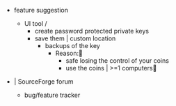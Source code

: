 * feature suggestion
  * UI tool /
    * create password protected private keys
    * save them | custom location
      * backups of the key
        * Reason:🧠
          * safe losing the control of your coins
          * use the coins | >=1 computers🧠

* | SourceForge forum
  * bug/feature tracker
